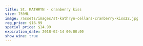 ```yaml
---
title: St. KATHRYN - cranberry kiss
size: 750ML
image: /assets/images/st-kathryn-cellars-cranberry-kiss22.jpg
reg_price: $16.99
special_price: $14.99
expiration_date: 2018-02-14 00:00:00
show_wine: true
---
```



